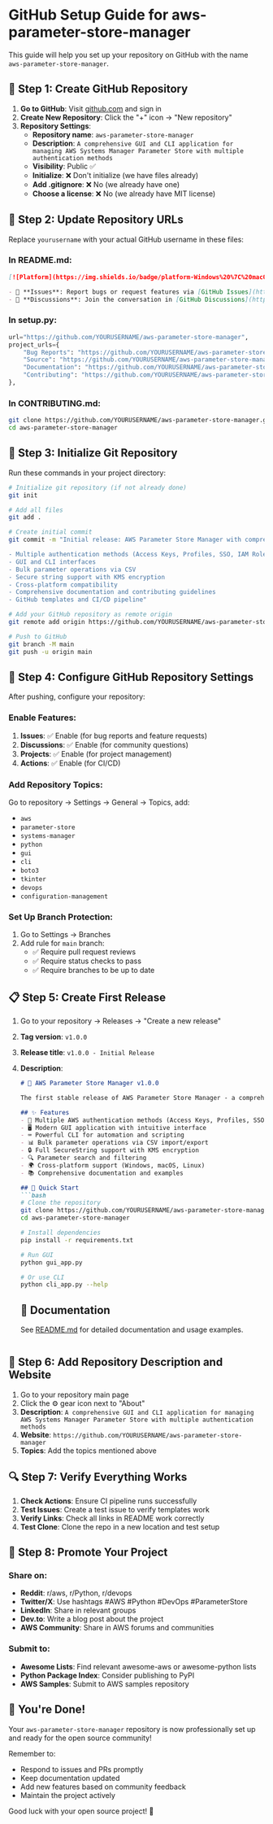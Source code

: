 # GitHub Setup Guide for aws-parameter-store-manager

This guide will help you set up your repository on GitHub with the name `aws-parameter-store-manager`.

## 🚀 Step 1: Create GitHub Repository

1. **Go to GitHub**: Visit [github.com](https://github.com) and sign in
2. **Create New Repository**: Click the "+" icon → "New repository"
3. **Repository Settings**:
   - **Repository name**: `aws-parameter-store-manager`
   - **Description**: `A comprehensive GUI and CLI application for managing AWS Systems Manager Parameter Store with multiple authentication methods`
   - **Visibility**: Public ✅
   - **Initialize**: ❌ Don't initialize (we have files already)
   - **Add .gitignore**: ❌ No (we already have one)
   - **Choose a license**: ❌ No (we already have MIT license)

## 📝 Step 2: Update Repository URLs

Replace `yourusername` with your actual GitHub username in these files:

### In README.md:
```markdown
[![Platform](https://img.shields.io/badge/platform-Windows%20%7C%20macOS%20%7C%20Linux-lightgrey.svg)](https://github.com/YOURUSERNAME/aws-parameter-store-manager)

- 🐛 **Issues**: Report bugs or request features via [GitHub Issues](https://github.com/YOURUSERNAME/aws-parameter-store-manager/issues)
- 💬 **Discussions**: Join the conversation in [GitHub Discussions](https://github.com/YOURUSERNAME/aws-parameter-store-manager/discussions)
```

### In setup.py:
```python
url="https://github.com/YOURUSERNAME/aws-parameter-store-manager",
project_urls={
    "Bug Reports": "https://github.com/YOURUSERNAME/aws-parameter-store-manager/issues",
    "Source": "https://github.com/YOURUSERNAME/aws-parameter-store-manager",
    "Documentation": "https://github.com/YOURUSERNAME/aws-parameter-store-manager#readme",
    "Contributing": "https://github.com/YOURUSERNAME/aws-parameter-store-manager/blob/main/CONTRIBUTING.md",
},
```

### In CONTRIBUTING.md:
```bash
git clone https://github.com/YOURUSERNAME/aws-parameter-store-manager.git
cd aws-parameter-store-manager
```

## 🔧 Step 3: Initialize Git Repository

Run these commands in your project directory:

```bash
# Initialize git repository (if not already done)
git init

# Add all files
git add .

# Create initial commit
git commit -m "Initial release: AWS Parameter Store Manager with comprehensive features

- Multiple authentication methods (Access Keys, Profiles, SSO, IAM Roles, etc.)
- GUI and CLI interfaces
- Bulk parameter operations via CSV
- Secure string support with KMS encryption
- Cross-platform compatibility
- Comprehensive documentation and contributing guidelines
- GitHub templates and CI/CD pipeline"

# Add your GitHub repository as remote origin
git remote add origin https://github.com/YOURUSERNAME/aws-parameter-store-manager.git

# Push to GitHub
git branch -M main
git push -u origin main
```

## 🎯 Step 4: Configure GitHub Repository Settings

After pushing, configure your repository:

### Enable Features:
1. **Issues**: ✅ Enable (for bug reports and feature requests)
2. **Discussions**: ✅ Enable (for community questions)
3. **Projects**: ✅ Enable (for project management)
4. **Actions**: ✅ Enable (for CI/CD)

### Add Repository Topics:
Go to repository → Settings → General → Topics, add:
- `aws`
- `parameter-store`
- `systems-manager`
- `python`
- `gui`
- `cli`
- `boto3`
- `tkinter`
- `devops`
- `configuration-management`

### Set Up Branch Protection:
1. Go to Settings → Branches
2. Add rule for `main` branch:
   - ✅ Require pull request reviews
   - ✅ Require status checks to pass
   - ✅ Require branches to be up to date

## 📋 Step 5: Create First Release

1. Go to your repository → Releases → "Create a new release"
2. **Tag version**: `v1.0.0`
3. **Release title**: `v1.0.0 - Initial Release`
4. **Description**:
   ```markdown
   # 🎉 AWS Parameter Store Manager v1.0.0
   
   The first stable release of AWS Parameter Store Manager - a comprehensive tool for managing AWS Systems Manager Parameter Store.
   
   ## ✨ Features
   - 🔐 Multiple AWS authentication methods (Access Keys, Profiles, SSO, IAM Roles, Environment Variables, Default Chain)
   - 🖥️ Modern GUI application with intuitive interface
   - ⌨️ Powerful CLI for automation and scripting
   - 📊 Bulk parameter operations via CSV import/export
   - 🔒 Full SecureString support with KMS encryption
   - 🔍 Parameter search and filtering
   - 🌍 Cross-platform support (Windows, macOS, Linux)
   - 📚 Comprehensive documentation and examples
   
   ## 🚀 Quick Start
   ```bash
   # Clone the repository
   git clone https://github.com/YOURUSERNAME/aws-parameter-store-manager.git
   cd aws-parameter-store-manager
   
   # Install dependencies
   pip install -r requirements.txt
   
   # Run GUI
   python gui_app.py
   
   # Or use CLI
   python cli_app.py --help
   ```
   
   ## 📖 Documentation
   See [README.md](README.md) for detailed documentation and usage examples.
   ```

## 🎨 Step 6: Add Repository Description and Website

1. Go to your repository main page
2. Click the ⚙️ gear icon next to "About"
3. **Description**: `A comprehensive GUI and CLI application for managing AWS Systems Manager Parameter Store with multiple authentication methods`
4. **Website**: `https://github.com/YOURUSERNAME/aws-parameter-store-manager`
5. **Topics**: Add the topics mentioned above

## 🔍 Step 7: Verify Everything Works

1. **Check Actions**: Ensure CI pipeline runs successfully
2. **Test Issues**: Create a test issue to verify templates work
3. **Verify Links**: Check all links in README work correctly
4. **Test Clone**: Clone the repo in a new location and test setup

## 🎯 Step 8: Promote Your Project

### Share on:
- **Reddit**: r/aws, r/Python, r/devops
- **Twitter/X**: Use hashtags #AWS #Python #DevOps #ParameterStore
- **LinkedIn**: Share in relevant groups
- **Dev.to**: Write a blog post about the project
- **AWS Community**: Share in AWS forums and communities

### Submit to:
- **Awesome Lists**: Find relevant awesome-aws or awesome-python lists
- **Python Package Index**: Consider publishing to PyPI
- **AWS Samples**: Submit to AWS samples repository

## 🎉 You're Done!

Your `aws-parameter-store-manager` repository is now professionally set up and ready for the open source community!

Remember to:
- Respond to issues and PRs promptly
- Keep documentation updated
- Add new features based on community feedback
- Maintain the project actively

Good luck with your open source project! 🚀
